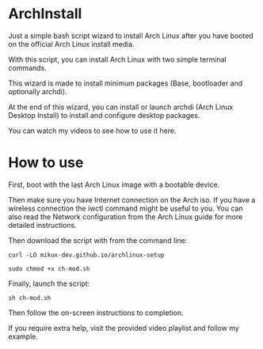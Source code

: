# ArchInstall

Just a simple bash script wizard to install Arch Linux after you have booted on the official Arch Linux install media.

With this script, you can install Arch Linux with two simple terminal commands.

This wizard is made to install minimum packages (Base, bootloader and optionally archdi).

At the end of this wizard, you can install or launch archdi (Arch Linux Desktop Install) to install and configure desktop packages.

You can watch my videos to see how to use it here.

# How to use
First, boot with the last Arch Linux image with a bootable device.

Then make sure you have Internet connection on the Arch iso. If you have a wireless connection the iwctl command might be useful to you. You can also read the Network configuration from the Arch Linux guide for more detailed instructions.

Then download the script with from the command line:

```
curl -LO mikux-dev.github.io/archlinux-setup
```
```
sudo chmod +x ch-mod.sh 
```
Finally, launch the script:
```
sh ch-mod.sh
```
Then follow the on-screen instructions to completion.

If you require extra help, visit the provided video playlist and follow my example.


